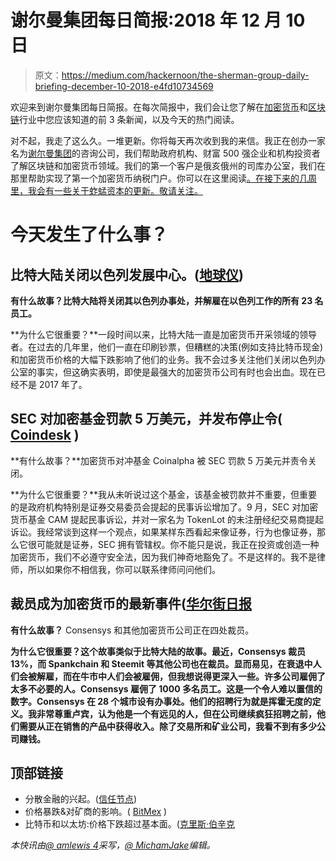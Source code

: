 # 谢尔曼集团每日简报:2018 年 12 月 10 日

> 原文：<https://medium.com/hackernoon/the-sherman-group-daily-briefing-december-10-2018-e4fd10734569>

欢迎来到谢尔曼集团每日简报。在每次简报中，我们会让您了解在[加密货币](https://hackernoon.com/tagged/cryptocurrency)和[区块链](https://hackernoon.com/tagged/blockchain)行业中您应该知道的前 3 条新闻，以及今天的热门阅读。

对不起，我走了这么久。一堆更新。你将每天再次收到我的来信。我正在创办一家名为[谢尔曼集团](http://sherman216.com)的咨询公司，我们帮助政府机构、财富 500 强企业和机构投资者了解区块链和加密货币领域。我们的第一个客户是俄亥俄州的司库办公室，我们在那里帮助实现了第一个加密货币纳税门户。你可以在这里阅读[。在接下来的几周里，我会有一些关于蚱蜢资本的更新。敬请关注。](https://www.wsj.com/articles/pay-taxes-with-bitcoin-ohio-says-sure-1543161720?mod=searchresults&page=1&pos=1)

# 今天发生了什么事？

## 比特大陆关闭以色列发展中心。([地球仪](https://en.globes.co.il/en/article-bitmain-closing-israeli-development-center-1001264083#utm_source=RSS))

**有什么故事？比特大陆将关闭其以色列办事处，并解雇在以色列工作的所有 23 名员工。**

**为什么它很重要？**一段时间以来，比特大陆一直是加密货币开采领域的领导者。在过去的几年里，他们一直在印刷钞票，但糟糕的决策(例如支持比特币现金)和加密货币价格的大幅下跌影响了他们的业务。我不会过多关注他们关闭以色列办公室的事实，但这确实表明，即使是最强大的加密货币公司有时也会出血。现在已经不是 2017 年了。

## SEC 对加密基金罚款 5 万美元，并发布停止令( [Coindesk](https://www.coindesk.com/sec-fines-crypto-fund-50k-and-issues-cease-and-desist) )

**有什么故事？**加密货币对冲基金 Coinalpha 被 SEC 罚款 5 万美元并责令关闭。

**为什么它很重要？**我从未听说过这个基金，该基金被罚款并不重要，但重要的是政府机构特别是证券交易委员会提起的民事诉讼增加了。9 月，SEC 对加密货币基金 CAM 提起民事诉讼，并对一家名为 TokenLot 的未注册经纪交易商提起诉讼。我经常谈到这样一个观点，如果某样东西看起来像证券，行为也像证券，那么它很可能就是证券，SEC 拥有管辖权。你不能只是说，我正在投资或创造一种加密货币，我们不必遵守安全法，因为我们神奇地豁免了。不是这样的。我不是律师，所以如果你不相信我，你可以联系律师问问他们。

## 裁员成为加密货币的最新事件([华尔街日报](https://www.wsj.com/articles/layoffs-become-the-latest-thing-in-cryptocurrency-1544471449)

**有什么故事？** Consensys 和其他加密货币公司正在四处裁员。

**为什么它很重要？这个故事类似于比特大陆的故事。最近，Consensys 裁员 13%，而 Spankchain 和 Steemit 等其他公司也在裁员。显而易见，在衰退中人们会被解雇，而在牛市中人们会被雇佣，但我想说得更深入一些。许多公司雇佣了太多不必要的人。Consensys 雇佣了 1000 多名员工。这是一个令人难以置信的数字。Consensys 在 28 个城市设有办事处。他们的招聘行为就是挥霍无度的定义。我非常尊重卢宾，认为他是一个有远见的人，但在公司继续疯狂招聘之前，他们需要从正在销售的产品中获得收入。除了交易所和矿业公司，我看不到有多少公司赚钱。**

## 顶部链接

*   分散金融的兴起。([信任节点](https://www.trustnodes.com/2018/12/10/the-rise-of-decentralized-finance))
*   价格暴跌&对矿商的影响。( [BitMex](https://blog.bitmex.com/the-price-crash-the-impact-on-miners/) )
*   比特币和以太坊:价格下跌超过基本面。([克里斯·伯辛克](/@cburniske/bitcoin-ethereum-prices-are-down-more-than-the-fundamentals-88fd18a86d14)

*本快讯由*[*@ amlewis 4*](https://na01.safelinks.protection.outlook.com/?url=http%3A%2F%2Femail.mg2.substack.com%2Fc%2FeJwlj8FuwyAQRL_GHC12IYEcOLiKcuhPRGuzcVBNbcFaUf8-OJXmMofRezOR8LyWv7CtVdReudxTDA41GqtisBH8yatU74_CnCktQcrOKgXU4PUFEAycjO2hR391cL7ZweF1wC_bWZ1n7Os-VqHpp5_WrJ4BMD4mYgeRbYxOa-_HC49nMtp5cqSW8BTZameGDm8t8koiXI55a5QXfqVq1aF7mIKxDlQJ35S5NuRhN9GWhJY8Z_lQ5f9cM4lru_Db6vYGXg9Ppw&data=02%7C01%7CJames%40truecapitalmgmt.com%7Cd3a0f5d3bbda4ce4ae0508d618b1d57e%7C4850f4a8ef39478781777f3962316ed7%7C0%7C0%7C636723549425207305&sdata=fdh23TraJnaxzUHEjglDv3pYBQhLp8GKAptrnCRJHng%3D&reserved=0)*采写，*[*@ MichamJake*](https://na01.safelinks.protection.outlook.com/?url=http%3A%2F%2Femail.mg2.substack.com%2Fc%2FeJwlj8FuwyAQRL_GHC122QR84OAqyiFSvyHCQGwUU1uwVtW_L26lucxh9N54x3Heyo_dt8riqLE8U7AaJSoSwVIAczEi1eerxJhdWi2XI4pkUYKRAyAouCjqoUdz03C906jxNuIHdSTzjH09psrOv3u_ZbFYpdHA9aU8ykH5OJEk7wNBgIHipFGsdmHea6fGDu8t_J2YYznnrX0mv7j8cO8oTuHTFRRpEMU-XI61QU8_7_bEbs1z5j8u_99rLmFrJ75a3X8BkChPhQ&data=02%7C01%7CJames%40truecapitalmgmt.com%7Cd3a0f5d3bbda4ce4ae0508d618b1d57e%7C4850f4a8ef39478781777f3962316ed7%7C0%7C0%7C636723549425207305&sdata=InJSozckwQ8sgh84AJmhNTDr39EWEon06ZSHNwjRVBU%3D&reserved=0)*编辑。*